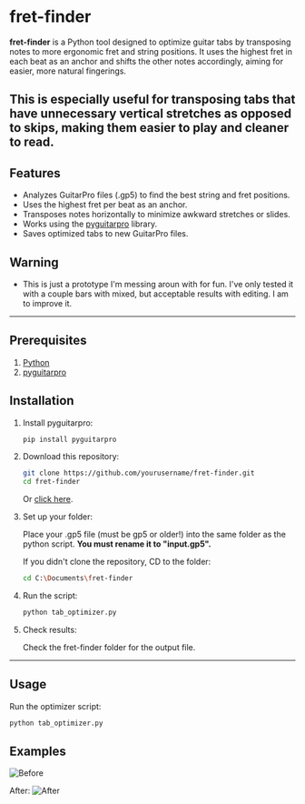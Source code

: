 # fret-finder

**fret-finder** is a Python tool designed to optimize guitar tabs by transposing notes to more ergonomic fret and string positions. It uses the highest fret in each beat as an anchor and shifts the other notes accordingly, aiming for easier, more natural fingerings.

This is especially useful for transposing tabs that have unnecessary vertical stretches as opposed to skips, making them easier to play and cleaner to read.
---

## Features

- Analyzes GuitarPro files (.gp5) to find the best string and fret positions.  
- Uses the highest fret per beat as an anchor.  
- Transposes notes horizontally to minimize awkward stretches or slides.  
- Works using the [pyguitarpro](https://github.com/Thiht/py-guitarpro) library.  
- Saves optimized tabs to new GuitarPro files.

## Warning

- This is just a prototype I'm messing aroun with for fun. I've only tested it with a couple bars with mixed, but acceptable results with editing. I am to improve it.

---

## Prerequisites
1. [Python](https://www.python.org/downloads/release/python-3136/)
2. [pyguitarpro](https://github.com/Thiht/py-guitarpro)

## Installation

1. Install pyguitarpro:

    ```bash
    pip install pyguitarpro
    ```

2. Download this repository:

    ```bash
    git clone https://github.com/yourusername/fret-finder.git
    cd fret-finder
    ```

    Or [click here](https://github.com/hypercatjam/fret-finder/archive/refs/heads/main.zip).
   
4. Set up your folder:

   Place your .gp5 file (must be gp5 or older!) into the same folder as the python script. **You must rename it to "input.gp5".**

   If you didn't clone the repository, CD to the folder:

   ```bash
   cd C:\Documents\fret-finder
   ```

6. Run the script:

    ```bash
    python tab_optimizer.py

7. Check results:

   Check the fret-finder folder for the output file.

---

## Usage

Run the optimizer script:

```bash
python tab_optimizer.py
```

## Examples

![Before](https://imgur.com/7jDdPSg)

After:
![After](https://imgur.com/re4BJ92)
